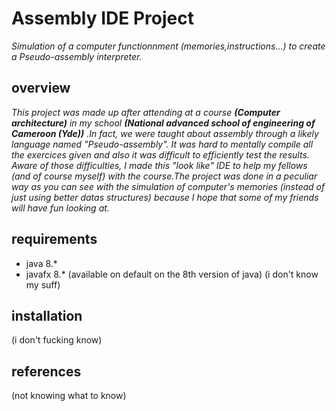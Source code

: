 # Assembly IDE Project

_Simulation of a computer functionnment (memories,instructions...) to create a Pseudo-assembly interpreter._

## overview

_This project was made up after attending at a course **(Computer architecture)** in my school **(National advanced school of engineering of Cameroon (Yde))** .In fact,_
_we were taught about assembly through a likely language named "Pseudo-assembly". It was hard to mentally compile all the exercices given_
_and also it was difficult to efficiently test the results._
_Aware of those difficulties, I made this "look like" IDE to help my fellows (and of course myself) with the course.The project was done in_
_a peculiar way as you can see with the simulation of computer's memories (instead of just using better datas structures) because I hope that some of my_
_friends will have fun looking at._



## requirements

- java 8.*
- javafx 8.* (available on default on the 8th version of java)
(i don't know my suff)

## installation

(i don't fucking know)

## references

(not knowing what to know)
